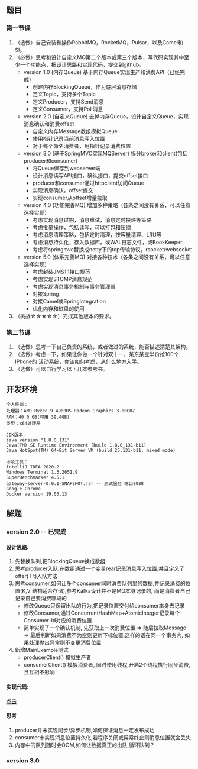 ## 题目

### 第一节课

1. （选做）自己安装和操作RabbitMQ，RocketMQ，Pulsar，以及Camel和SI。
2. （必做）思考和设计自定义MQ第二个版本或第三个版本，写代码实现其中至少一个功能点，把设计思路和实现代码，提交到github。
    * version 1.0 (内存Queue) 基于内存Queue实现生产和消费API（已经完成）
        - 创建内存BlockingQueue，作为底层消息存储
        - 定义Topic，支持多个Topic
        - 定义Producer，支持Send消息
        - 定义Consumer，支持Poll消息
    * version 2.0 (自定义Queue) 去掉内存Queue，设计自定义Queue，实现消息确认和消费offset
        - 自定义内存Message数组模拟Queue
        - 使用指针记录当前消息写入位置
        - 对于每个命名消费者，用指针记录消费位置
    * version 3.0 (基于SpringMVC实现MQServer) 拆分broker和client(包括producer和consumer)
        - 将Queue保存到webserver端
        - 设计消息读写API接口，确认接口，提交offset接口
        - producer和consumer通过httpclient访问Queue
        - 实现消息确认，offset提交
        - 实现consumer从offset增量拉取
    * version 4.0 (功能完善MQ) 增加多种策略（各条之间没有关系，可以任意选择实现）
        - 考虑实现消息过期，消息重试，消息定时投递等策略
        - 考虑批量操作，包括读写，可以打包和压缩
        - 考虑消息清理策略，包括定时清理，按容量清理、LRU等
        - 考虑消息持久化，存入数据库，或WAL日志文件，或BookKeeper
        - 考虑将springmvc替换成netty下的tcp传输协议，rsocket/websocket
    * version 5.0 (体系完善MQ) 对接各种技术（各条之间没有关系，可以任意选择实现）
        - 考虑封装JMS1.1接口规范
        - 考虑实现STOMP消息规范
        - 考虑实现消息事务机制与事务管理器
        - 对接Spring
        - 对接Camel或SpringIntegration
        - 优化内存和磁盘的使用
3. （挑战☆☆☆☆☆）完成其他版本的要求。

### 第二节课

1. （选做）思考一下自己负责的系统，或者做过的系统，能否描述清楚其架构。
2. （选做）考虑一下，如果让你做一个针对双十一，某东某宝半价抢100个IPhone的 活动系统，你该如何考虑，从什么地方入手。
3. （选做）可以自行学习以下几本参考书。

## 开发环境

```
个人终端：
处理器：AMD Ryzen 9 4900HS Radeon Graphics 3.00GHZ
RAM：40.0 GB(可用 39.4GB)
类型：x64处理器
```

```
JDK版本：
java version "1.8.0_131"
Java(TM) SE Runtime Environment (build 1.8.0_131-b11)
Java HotSpot(TM) 64-Bit Server VM (build 25.131-b11, mixed mode)
```

```
涉及工具：
IntelliJ IDEA 2020.2
Windows Terminal 1.3.2651.9
SuperBenchmarker 4.5.1
gateway-server-0.0.1-SNAPSHOT.jar -- 测试服务 端口8088
Google Chrome
Docker version 19.03.13
```

## 解题

### version 2.0 -- 已完成

#### 设计思路:

1. 先替换队列,把BlockingQueue换成数组;
2. 思考producer入队,在数组通过一个变量rear记录消息写入位置,并且定义了offer(T t)入队方法
3. 思考consumer,如何让多个consumer同时消费队列里的数据,并记录消费的位置(K,V 结构适合存储),参考Kafka设计并不是MQ本身记录的, 而是消费者自己记录自己要消费哪段的
   - 修改Queue只保留出队的行为,把记录位置交付给consumer本身去记录
   - 修改Consumer,通过ConcurrentHashMap+AtomicInteger记录每个Consumer-Id对应的消费位置
   - 简单实现了一个确认机制, 先获取上一次消费位置 => 随后拉取Message => 最后判断如果消费不为空则更新下标位置,这样的话在同一个事务内, 如果处理抛出异常则不变更消费位置
4. 新增MainExample测试
   - producerClient() 模拟生产者
   - consumerClient() 模拟消费者, 同时使用线程,开启2个线程执行同步消费,且互相不影响

#### 实现代码:
[点击](https://github.com/EwenSheng/JAVA-000/tree/main/Week_14/syw-mq)

#### 思考

1. producer并未实现同步/异步机制,如何保证消息一定发布成功
2. consumer未实现消息位置持久化,若程序关闭或异常终止则消息位置就会丢失
3. 内存中的队列随时会OOM,如何让数据真正的出队,循环队列？

### version 3.0